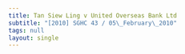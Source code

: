 ```yaml
---
title: Tan Siew Ling v United Overseas Bank Ltd
subtitle: "[2010] SGHC 43 / 05\_February\_2010"
tags: null
layout: single
---
```


